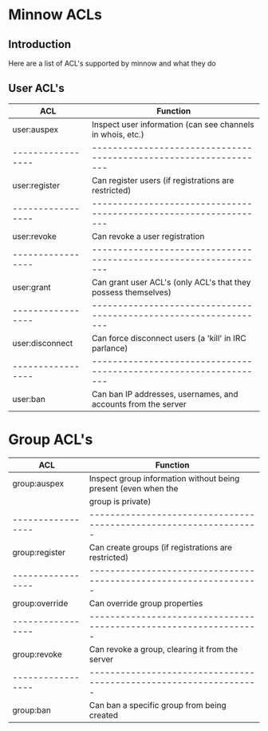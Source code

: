 # Minnow ACLs

## Introduction
Here are a list of ACL's supported by minnow and what they do

## User ACL's
| ACL             | Function                                                        |
|-----------------|-----------------------------------------------------------------|
| user:auspex     | Inspect user information (can see channels in whois, etc.)      |
|-----------------|-----------------------------------------------------------------|
| user:register   | Can register users (if registrations are restricted)            |
|-----------------|-----------------------------------------------------------------|
| user:revoke     | Can revoke a user registration                                  |
|-----------------|-----------------------------------------------------------------|
| user:grant      | Can grant user ACL's (only ACL's that they possess themselves)  |
|-----------------|-----------------------------------------------------------------|
| user:disconnect | Can force disconnect users (a 'kill' in IRC parlance)           |
|-----------------|-----------------------------------------------------------------|
| user:ban        | Can ban IP addresses, usernames, and accounts from the server   |

# Group ACL's
| ACL             | Function                                                        |
|-----------------|-----------------------------------------------------------------|
| group:auspex    | Inspect group information without being present (even when the  |
|                 | group is private)                                               |
|-----------------|-----------------------------------------------------------------|
| group:register  | Can create groups (if registrations are restricted)             |
|-----------------|-----------------------------------------------------------------|
| group:override  | Can override group properties                                   |
|-----------------|-----------------------------------------------------------------|
| group:revoke    | Can revoke a group, clearing it from the server                 |
|-----------------|-----------------------------------------------------------------|
| group:ban       | Can ban a specific group from being created                     |
